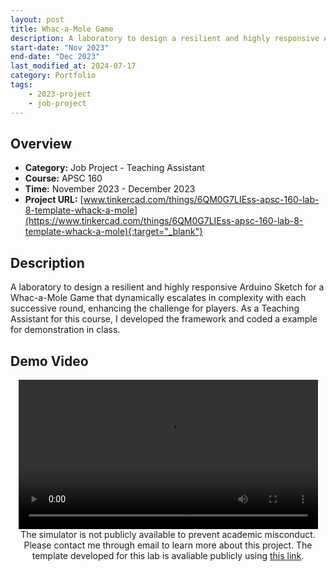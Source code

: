 ```yaml
---
layout: post
title: Whac-a-Mole Game
description: A laboratory to design a resilient and highly responsive Arduino Sketch for a Whac-a-Mole Game that dynamically escalates in complexity with each successive round, enhancing the challenge for players. As a Teaching Assistant for this course, I developed the framework and coded a example for demonstration in class.
start-date: "Nov 2023"
end-date: "Dec 2023"
last_modified_at: 2024-07-17
category: Portfolio
tags:
    - 2023-project
    - job-project
---
```

## Overview

- **Category:** Job Project - Teaching Assistant
- **Course:** APSC 160
- **Time:** November 2023 - December 2023
- **Project URL:** [www.tinkercad.com/things/6QM0G7LIEss-apsc-160-lab-8-template-whack-a-mole](https://www.tinkercad.com/things/6QM0G7LIEss-apsc-160-lab-8-template-whack-a-mole){:target="_blank"}

## Description
A laboratory to design a resilient and highly responsive Arduino Sketch for a Whac-a-Mole Game that dynamically escalates in complexity with each successive round, enhancing the challenge for players. As a Teaching Assistant for this course, I developed the framework and coded a example for demonstration in class.

## Demo Video
<center><div class="embed-container">
  <video
      src="https://media.shihling.com/portfolio/wam-game/wam-demo.mp4"
      width="95%"
      frameborder="0"
      allowfullscreen="true"
      controls="true"
      allow="autoplay; encrypted-media"
      type="video/mp4">
  </video><br>
  The simulator is not publicly available to prevent academic misconduct. Please contact me through email to learn more about this project. The template developed for this lab is avaliable publicly using <a href="https://www.tinkercad.com/things/6QM0G7LIEss-apsc-160-lab-8-template-whack-a-mole" target="_blank">this link</a>.
</div></center>